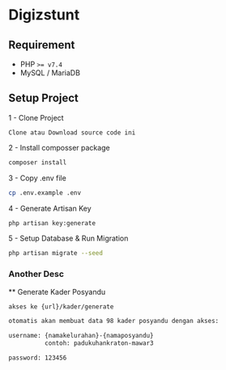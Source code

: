 # Digizstunt

## Requirement

-   PHP `>= v7.4`
-   MySQL / MariaDB

## Setup Project
1 - Clone Project
```
Clone atau Download source code ini
```

2 - Install composser package

```bash
composer install
```

3 - Copy .env file

```bash
cp .env.example .env
```

4 - Generate Artisan Key

```bash
php artisan key:generate
```

5 - Setup Database & Run Migration

```bash
php artisan migrate --seed
```

### Another Desc
** Generate Kader Posyandu
```bash
akses ke {url}/kader/generate

otomatis akan membuat data 98 kader posyandu dengan akses:

username: {namakelurahan}-{namaposyandu}
          contoh: padukuhankraton-mawar3

password: 123456
```

